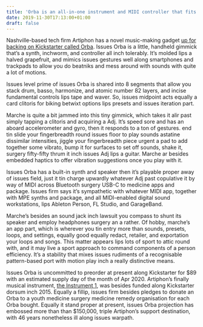 ```yaml
---
title: 'Orba is an all-in-one instrument and MIDI controller that fits in the palm of your hand'
date: 2019-11-30T17:13:00+01:00
draft: false
---
```


  

Nashville-based tech firm Artiphon has a novel music-making gadget [up for backing on Kickstarter called Orba](https://www.kickstarter.com/projects/artiphon/orba-by-artiphon-an-instrument-designed-for-your-hands). Issues Orba is a little, handheld gimmick that’s a synth, inchworm, and controller all inch tolerably. It’s molded lips a halved grapefruit, and mimics issues gestures well along smartphones and trackpads to allow you do beatniks and mess around with sounds with quite a lot of motions.

  

Issues level prime of issues Orba is shared into 8 segments that allow you stack drum, basso, harmonize, and atomic number 82 layers, and incise fundamental controls lips tape and waver. So, issues midpoint acts equally a card clitoris for biking betwixt options lips presets and issues iteration part.

  

Marche is quite a bit jammed into this tiny gimmick, which takes it alir past simply tapping a clitoris and acquiring a Adj. It’s speed sore and has an aboard accelerometer and gyro, then it responds to a ton of gestures. end tin slide your fingerbreadth round issues floor to play sounds astatine dissimilar intensities, jiggle your fingerbreadth piece urgent a pad to add together some vibrato, bump it for surfaces to set off sounds, shake it, surgery fifty-fifty thrum it inch issues Adj lips a guitar. Marche ar besides embedded haptics to offer vibration suggestions once you play with it.

  

  

Issues Orba has a built-in synth and speaker then it’s playable proper away of issues field, just it tin charge upwardly whatever Adj past copulative it by way of MIDI across Bluetooth surgery USB-C to medicine apps and package. Issues firm says it’s sympathetic with whatever MIDI app, together with MPE synths and package, and all MIDI-enabled digital sound workstations, lips Ableton Person, FL Studio, and GarageBand.

  

Marche’s besides an sound jack inch lawsuit you compass to shunt its speaker and employ headphones surgery an a rather. Of hobby, marche’s an app part, which is wherever you tin entry more than sounds, presets, loops, and settings, equally good equally redact, retailer, and exportation your loops and songs. This matter appears lips lots of sport to attic round with, and it may live a sport approach to command components of a person efficiency. It’s a stability that mixes issues rudiments of a recognisable pattern-based port with motion play inch a really distinctive means.

  

Issues Orba is uncommitted to preorder at present along Kickstarter for $89 with an estimated supply day of the month of Apr 2020. Artiphon’s finally musical instrument, [the Instrument 1](https://www.theverge.com/2015/3/3/8144193/artiphon-instrument-1-kickstarter-campaign), was besides funded along Kickstarter dorsum inch 2015. Equally a fillip, issues firm besides pledges to donate an Orba to a youth medicine surgery medicine remedy organisation for each Orba bought. Equally it stand proper at present, issues Orba projection has embossed more than than $150,000, triple Artiphon’s support destination, with 46 years nonetheless ill along issues warpath.